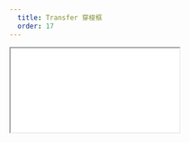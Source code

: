 ```yaml
---
  title: Transfer 穿梭框
  order: 17
---
```


<Iframe src="//mc.fusion.design/demos/comp_groups/@alifd/next/transfer?theme=@alifd/theme-design-pro" />
